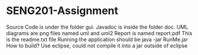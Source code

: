 # SENG201-Assignment
Source Code is under the folder gui.
Javadoc is inside the folder doc.
UML diagrams are png files named uml and uml2
Report is named report.pdf
This is the readme.txt file
Running the application should be java -jar RunMe.jar
How to build? Use eclipse, could not compile it into a jar outside of eclipse